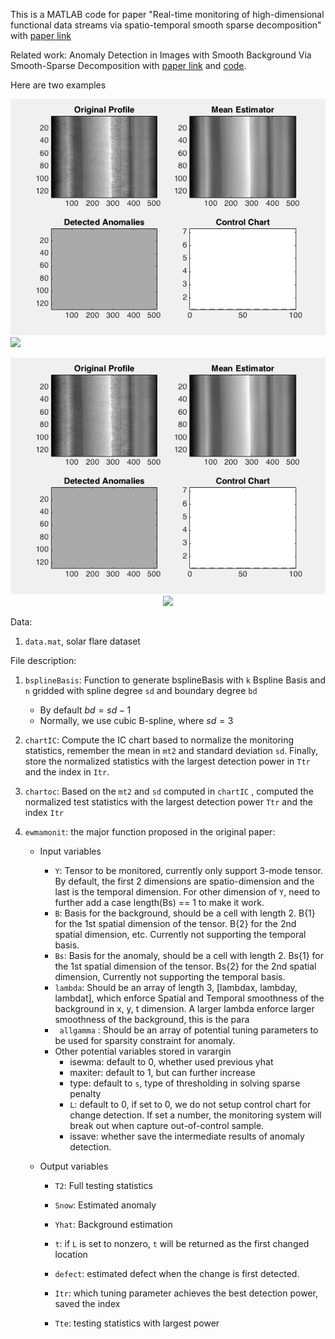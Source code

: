 This is a MATLAB code for paper "Real-time monitoring of high-dimensional functional data streams via spatio-temporal smooth sparse decomposition" with [paper link](https://www.tandfonline.com/doi/full/10.1080/00401706.2017.1346522?casa_token=AOHd8q-gCqQAAAAA:xo2SeZ8VcB9PY84LQhK48NB9UWDr-3_P0vjUba88vA5C6heBwd4bT0kUwzpouout7P0QWllEo5Q)

Related work: Anomaly Detection in Images with Smooth
Background Via Smooth-Sparse Decomposition with [paper link](https://www.researchgate.net/profile/Hao_Yan4/publication/283520589_Anomaly_Detection_in_Images_with_Smooth_Background_Via_Smooth-Sparse_Decomposition/links/57a87b3508aed76703f63e1a/Anomaly-Detection-in-Images-with-Smooth-Background-Via-Smooth-Sparse-Decomposition.pdf) and [code](https://github.com/hyan46/SSD). 

Here are two examples

![](rolling_example.gif)![](solar_example.gif)

<center class="half">
    <img src="rolling_example.gif"/><img src="solar_example.gif"/>
</center>



Data: 
1. `data.mat`, solar flare dataset

File description: 

1. `bsplineBasis`: Function to generate bsplineBasis with `k` Bspline Basis and `n` gridded with spline degree `sd`  and boundary degree `bd`
   - By default $bd = sd - 1$
   - Normally, we use cubic B-spline, where $sd = 3$

2. `chartIC`: Compute the IC chart based to normalize the monitoring statistics, remember the mean in `mt2` and standard deviation `sd`. Finally, store the normalized statistics with the largest detection power in `Ttr` and the index in `Itr`.

3. `chartoc`: Based on the `mt2` and `sd` computed in `chartIC` , computed the normalized test statistics with the largest detection power `Ttr` and the index `Itr`

4. `ewmamonit`: the major function proposed in the original paper: 

   - Input variables
     - `Y`: Tensor to be monitored, currently only support 3-mode tensor. By default, the first 2 dimensions are spatio-dimension and the last is the temporal dimension. For other dimension of `Y`, need to further add a case length(Bs) == 1 to make it work.
     - `B`: Basis for the background, should be a cell with length 2. B{1} for the 1st spatial dimension of the tensor. B{2} for the 2nd  spatial dimension, etc. Currently not supporting the temporal basis. 
     - `Bs`:  Basis for the anomaly, should be a cell with length 2. Bs{1} for the 1st spatial dimension of the tensor. Bs{2} for the 2nd  spatial dimension, Currently not supporting the temporal basis.  
     - `lambda`: Should be an array of length 3, [lambdax, lambday, lambdat], which enforce Spatial and Temporal smoothness of the background in x, y, t dimension. A larger lambda enforce larger smoothness of the background, this is the para
     - ` allgamma` : Should be an array of potential tuning parameters to be used for sparsity constraint for anomaly. 
     - Other potential variables stored in varargin
       - isewma: default to 0, whether used previous yhat 
       - maxiter: default to 1, but can further increase
       - type: default to `s`, type of thresholding in solving sparse penalty
       - `L`: default to 0, if set to 0, we do not setup control chart for change detection. If set a number, the monitoring system will break out when capture out-of-control sample. 
       - issave: whether save the intermediate results of anomaly detection.

   - Output variables

     - `T2`: Full testing statistics

     - `Snow`: Estimated anomaly

     - `Yhat`: Background estimation

     - `t`: if `L` is set to nonzero, `t` will be returned as the first changed location

     - `defect`: estimated defect when the change is first detected. 

     - `Itr`: which tuning parameter achieves the best detection power, saved the index

     - `Tte`: testing statistics with largest power

       

